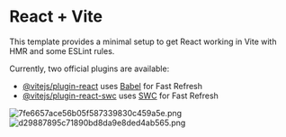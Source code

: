 # React + Vite

This template provides a minimal setup to get React working in Vite with HMR and some ESLint rules.

Currently, two official plugins are available:

- [@vitejs/plugin-react](https://github.com/vitejs/vite-plugin-react/blob/main/packages/plugin-react/README.md) uses [Babel](https://babeljs.io/) for Fast Refresh
- [@vitejs/plugin-react-swc](https://github.com/vitejs/vite-plugin-react-swc) uses [SWC](https://swc.rs/) for Fast Refresh

<img src="https://imgtr.ee/images/2024/08/24/7fe6657ace56b05f587339830c459a5e.png" alt="7fe6657ace56b05f587339830c459a5e.png" border="0">
<img src="https://imgtr.ee/images/2024/08/24/d29887895c71890bd8da9e8ded4ab565.png" alt="d29887895c71890bd8da9e8ded4ab565.png" border="0">

